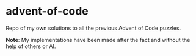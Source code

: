 # advent-of-code

Repo of my own solutions to all the previous Advent of Code puzzles.

**Note**: My implementations have been made after the fact and without the help of others or AI.

